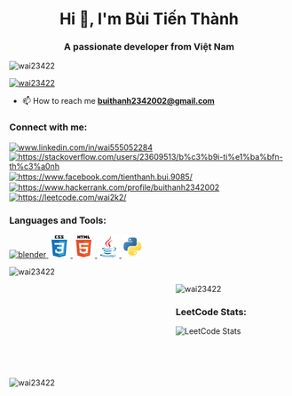 <h1 align="center">Hi 👋, I'm Bùi Tiến Thành</h1>
<h3 align="center">A passionate developer from Việt Nam</h3>
<!-- <p align="center">
</p> -->

<p align="left"> <img src="https://komarev.com/ghpvc/?username=wai23422&label=Profile%20views&color=0e75b6&style=flat" alt="wai23422" /> </p>

<p align="left"> <a href="https://github.com/ryo-ma/github-profile-trophy"><img src="https://github-profile-trophy.vercel.app/?username=wai23422" alt="wai23422" height="100" width="900"/></a> </p>

- 📫 How to reach me **buithanh2342002@gmail.com**

<h3 align="left">Connect with me:</h3>
<p align="left">
<a href="https://linkedin.com/in/www.linkedin.com/in/wai555052284" target="blank"><img align="center" src="https://raw.githubusercontent.com/rahuldkjain/github-profile-readme-generator/master/src/images/icons/Social/linked-in-alt.svg" alt="www.linkedin.com/in/wai555052284" height="30" width="40" /></a>
<a href="https://stackoverflow.com/users/https://stackoverflow.com/users/23609513/b%c3%b9i-ti%e1%ba%bfn-th%c3%a0nh" target="blank"><img align="center" src="https://raw.githubusercontent.com/rahuldkjain/github-profile-readme-generator/master/src/images/icons/Social/stack-overflow.svg" alt="https://stackoverflow.com/users/23609513/b%c3%b9i-ti%e1%ba%bfn-th%c3%a0nh" height="30" width="40" /></a>
<a href="https://fb.com/https://www.facebook.com/tienthanh.bui.9085/" target="blank"><img align="center" src="https://raw.githubusercontent.com/rahuldkjain/github-profile-readme-generator/master/src/images/icons/Social/facebook.svg" alt="https://www.facebook.com/tienthanh.bui.9085/" height="30" width="40" /></a>
<a href="https://www.hackerrank.com/https://www.hackerrank.com/profile/buithanh2342002" target="blank"><img align="center" src="https://raw.githubusercontent.com/rahuldkjain/github-profile-readme-generator/master/src/images/icons/Social/hackerrank.svg" alt="https://www.hackerrank.com/profile/buithanh2342002" height="30" width="40" /></a>
<a href="https://www.leetcode.com/https://leetcode.com/wai2k2/" target="blank"><img align="center" src="https://raw.githubusercontent.com/rahuldkjain/github-profile-readme-generator/master/src/images/icons/Social/leet-code.svg" alt="https://leetcode.com/wai2k2/" height="30" width="40" /></a>
</p>

<h3 align="left">Languages and Tools:</h3>
<p align="left"> <a href="https://www.blender.org/" target="_blank" rel="noreferrer"> <img src="https://download.blender.org/branding/community/blender_community_badge_white.svg" alt="blender" width="40" height="40"/> </a> <a href="https://www.w3schools.com/css/" target="_blank" rel="noreferrer"> <img src="https://raw.githubusercontent.com/devicons/devicon/master/icons/css3/css3-original-wordmark.svg" alt="css3" width="40" height="40"/> </a> <a href="https://www.w3.org/html/" target="_blank" rel="noreferrer"> <img src="https://raw.githubusercontent.com/devicons/devicon/master/icons/html5/html5-original-wordmark.svg" alt="html5" width="40" height="40"/> </a> <a href="https://www.java.com" target="_blank" rel="noreferrer"> <img src="https://raw.githubusercontent.com/devicons/devicon/master/icons/java/java-original.svg" alt="java" width="40" height="40"/> </a> <a href="https://www.python.org" target="_blank" rel="noreferrer"> <img src="https://raw.githubusercontent.com/devicons/devicon/master/icons/python/python-original.svg" alt="python" width="40" height="40"/> </a> </p>

<p><img align="left" src="https://github-readme-stats.vercel.app/api/top-langs?username=wai23422&show_icons=true&locale=en&layout=compact" alt="wai23422" height="200" width="300"/></p>
<p>&nbsp;<img align="left" src="https://github-readme-stats.vercel.app/api?username=wai23422&show_icons=true&locale=en" alt="wai23422" height="300" width="600" /></p>

<p>
    <img src="https://github-readme-streak-stats.herokuapp.com/?user=wai23422&" alt="wai23422" height="250" width="850">
</p>

<h3 align="left">LeetCode Stats:</h3>

![LeetCode Stats](https://leetcard.jacoblin.cool/WaI2k2?width=930&height=380&theme=light&font=Crimson%20Pro&ext=heatmap&border=5&radius=20)


